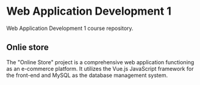# Web Application Development 1

Web Application Development 1 course repository.

## Onlie store

The "Online Store" project is a comprehensive web application functioning as an e-commerce platform. It utilizes the Vue.js JavaScript framework for the front-end and MySQL as the database management system.
